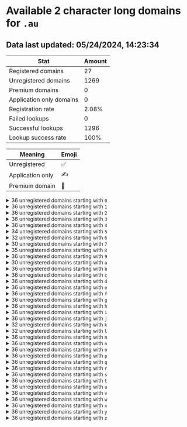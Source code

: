 # Available 2 character long domains for `.au`

## Data last updated: 05/24/2024, 14:23:34

|Stat|Amount|
|--|--|
|Registered domains|27|
|Unregistered domains|1269|
|Premium domains|0|
|Application only domains|0|
|Registration rate|2.08%|
|Failed lookups|0|
|Successful lookups|1296|
|Lookup success rate|100%|


|Meaning|Emoji|
|--|--|
|Unregistered|:white_check_mark:|
|Application only|:writing_hand:|
|Premium domain|:gem:|

<details>
<summary>36 unregistered domains starting with <bold><code>0</code></bold></summary>

|Type|Domain|
|--|--|
|:white_check_mark:|`00.au`|
|:white_check_mark:|`01.au`|
|:white_check_mark:|`02.au`|
|:white_check_mark:|`03.au`|
|:white_check_mark:|`04.au`|
|:white_check_mark:|`05.au`|
|:white_check_mark:|`06.au`|
|:white_check_mark:|`07.au`|
|:white_check_mark:|`08.au`|
|:white_check_mark:|`09.au`|
|:white_check_mark:|`0a.au`|
|:white_check_mark:|`0b.au`|
|:white_check_mark:|`0c.au`|
|:white_check_mark:|`0d.au`|
|:white_check_mark:|`0e.au`|
|:white_check_mark:|`0f.au`|
|:white_check_mark:|`0g.au`|
|:white_check_mark:|`0h.au`|
|:white_check_mark:|`0i.au`|
|:white_check_mark:|`0j.au`|
|:white_check_mark:|`0k.au`|
|:white_check_mark:|`0l.au`|
|:white_check_mark:|`0m.au`|
|:white_check_mark:|`0n.au`|
|:white_check_mark:|`0o.au`|
|:white_check_mark:|`0p.au`|
|:white_check_mark:|`0q.au`|
|:white_check_mark:|`0r.au`|
|:white_check_mark:|`0s.au`|
|:white_check_mark:|`0t.au`|
|:white_check_mark:|`0u.au`|
|:white_check_mark:|`0v.au`|
|:white_check_mark:|`0w.au`|
|:white_check_mark:|`0x.au`|
|:white_check_mark:|`0y.au`|
|:white_check_mark:|`0z.au`|
</details>
<details>
<summary>36 unregistered domains starting with <bold><code>1</code></bold></summary>

|Type|Domain|
|--|--|
|:white_check_mark:|`10.au`|
|:white_check_mark:|`11.au`|
|:white_check_mark:|`12.au`|
|:white_check_mark:|`13.au`|
|:white_check_mark:|`14.au`|
|:white_check_mark:|`15.au`|
|:white_check_mark:|`16.au`|
|:white_check_mark:|`17.au`|
|:white_check_mark:|`18.au`|
|:white_check_mark:|`19.au`|
|:white_check_mark:|`1a.au`|
|:white_check_mark:|`1b.au`|
|:white_check_mark:|`1c.au`|
|:white_check_mark:|`1d.au`|
|:white_check_mark:|`1e.au`|
|:white_check_mark:|`1f.au`|
|:white_check_mark:|`1g.au`|
|:white_check_mark:|`1h.au`|
|:white_check_mark:|`1i.au`|
|:white_check_mark:|`1j.au`|
|:white_check_mark:|`1k.au`|
|:white_check_mark:|`1l.au`|
|:white_check_mark:|`1m.au`|
|:white_check_mark:|`1n.au`|
|:white_check_mark:|`1o.au`|
|:white_check_mark:|`1p.au`|
|:white_check_mark:|`1q.au`|
|:white_check_mark:|`1r.au`|
|:white_check_mark:|`1s.au`|
|:white_check_mark:|`1t.au`|
|:white_check_mark:|`1u.au`|
|:white_check_mark:|`1v.au`|
|:white_check_mark:|`1w.au`|
|:white_check_mark:|`1x.au`|
|:white_check_mark:|`1y.au`|
|:white_check_mark:|`1z.au`|
</details>
<details>
<summary>36 unregistered domains starting with <bold><code>2</code></bold></summary>

|Type|Domain|
|--|--|
|:white_check_mark:|`20.au`|
|:white_check_mark:|`21.au`|
|:white_check_mark:|`22.au`|
|:white_check_mark:|`23.au`|
|:white_check_mark:|`24.au`|
|:white_check_mark:|`25.au`|
|:white_check_mark:|`26.au`|
|:white_check_mark:|`27.au`|
|:white_check_mark:|`28.au`|
|:white_check_mark:|`29.au`|
|:white_check_mark:|`2a.au`|
|:white_check_mark:|`2b.au`|
|:white_check_mark:|`2c.au`|
|:white_check_mark:|`2d.au`|
|:white_check_mark:|`2e.au`|
|:white_check_mark:|`2f.au`|
|:white_check_mark:|`2g.au`|
|:white_check_mark:|`2h.au`|
|:white_check_mark:|`2i.au`|
|:white_check_mark:|`2j.au`|
|:white_check_mark:|`2k.au`|
|:white_check_mark:|`2l.au`|
|:white_check_mark:|`2m.au`|
|:white_check_mark:|`2n.au`|
|:white_check_mark:|`2o.au`|
|:white_check_mark:|`2p.au`|
|:white_check_mark:|`2q.au`|
|:white_check_mark:|`2r.au`|
|:white_check_mark:|`2s.au`|
|:white_check_mark:|`2t.au`|
|:white_check_mark:|`2u.au`|
|:white_check_mark:|`2v.au`|
|:white_check_mark:|`2w.au`|
|:white_check_mark:|`2x.au`|
|:white_check_mark:|`2y.au`|
|:white_check_mark:|`2z.au`|
</details>
<details>
<summary>36 unregistered domains starting with <bold><code>3</code></bold></summary>

|Type|Domain|
|--|--|
|:white_check_mark:|`30.au`|
|:white_check_mark:|`31.au`|
|:white_check_mark:|`32.au`|
|:white_check_mark:|`33.au`|
|:white_check_mark:|`34.au`|
|:white_check_mark:|`35.au`|
|:white_check_mark:|`36.au`|
|:white_check_mark:|`37.au`|
|:white_check_mark:|`38.au`|
|:white_check_mark:|`39.au`|
|:white_check_mark:|`3a.au`|
|:white_check_mark:|`3b.au`|
|:white_check_mark:|`3c.au`|
|:white_check_mark:|`3d.au`|
|:white_check_mark:|`3e.au`|
|:white_check_mark:|`3f.au`|
|:white_check_mark:|`3g.au`|
|:white_check_mark:|`3h.au`|
|:white_check_mark:|`3i.au`|
|:white_check_mark:|`3j.au`|
|:white_check_mark:|`3k.au`|
|:white_check_mark:|`3l.au`|
|:white_check_mark:|`3m.au`|
|:white_check_mark:|`3n.au`|
|:white_check_mark:|`3o.au`|
|:white_check_mark:|`3p.au`|
|:white_check_mark:|`3q.au`|
|:white_check_mark:|`3r.au`|
|:white_check_mark:|`3s.au`|
|:white_check_mark:|`3t.au`|
|:white_check_mark:|`3u.au`|
|:white_check_mark:|`3v.au`|
|:white_check_mark:|`3w.au`|
|:white_check_mark:|`3x.au`|
|:white_check_mark:|`3y.au`|
|:white_check_mark:|`3z.au`|
</details>
<details>
<summary>36 unregistered domains starting with <bold><code>4</code></bold></summary>

|Type|Domain|
|--|--|
|:white_check_mark:|`40.au`|
|:white_check_mark:|`41.au`|
|:white_check_mark:|`42.au`|
|:white_check_mark:|`43.au`|
|:white_check_mark:|`44.au`|
|:white_check_mark:|`45.au`|
|:white_check_mark:|`46.au`|
|:white_check_mark:|`47.au`|
|:white_check_mark:|`48.au`|
|:white_check_mark:|`49.au`|
|:white_check_mark:|`4a.au`|
|:white_check_mark:|`4b.au`|
|:white_check_mark:|`4c.au`|
|:white_check_mark:|`4d.au`|
|:white_check_mark:|`4e.au`|
|:white_check_mark:|`4f.au`|
|:white_check_mark:|`4g.au`|
|:white_check_mark:|`4h.au`|
|:white_check_mark:|`4i.au`|
|:white_check_mark:|`4j.au`|
|:white_check_mark:|`4k.au`|
|:white_check_mark:|`4l.au`|
|:white_check_mark:|`4m.au`|
|:white_check_mark:|`4n.au`|
|:white_check_mark:|`4o.au`|
|:white_check_mark:|`4p.au`|
|:white_check_mark:|`4q.au`|
|:white_check_mark:|`4r.au`|
|:white_check_mark:|`4s.au`|
|:white_check_mark:|`4t.au`|
|:white_check_mark:|`4u.au`|
|:white_check_mark:|`4v.au`|
|:white_check_mark:|`4w.au`|
|:white_check_mark:|`4x.au`|
|:white_check_mark:|`4y.au`|
|:white_check_mark:|`4z.au`|
</details>
<details>
<summary>34 unregistered domains starting with <bold><code>5</code></bold></summary>

|Type|Domain|
|--|--|
|:white_check_mark:|`50.au`|
|:white_check_mark:|`51.au`|
|:white_check_mark:|`52.au`|
|:white_check_mark:|`53.au`|
|:white_check_mark:|`54.au`|
|:white_check_mark:|`55.au`|
|:white_check_mark:|`56.au`|
|:white_check_mark:|`57.au`|
|:white_check_mark:|`5a.au`|
|:white_check_mark:|`5b.au`|
|:white_check_mark:|`5c.au`|
|:white_check_mark:|`5d.au`|
|:white_check_mark:|`5e.au`|
|:white_check_mark:|`5f.au`|
|:white_check_mark:|`5g.au`|
|:white_check_mark:|`5h.au`|
|:white_check_mark:|`5i.au`|
|:white_check_mark:|`5j.au`|
|:white_check_mark:|`5k.au`|
|:white_check_mark:|`5l.au`|
|:white_check_mark:|`5m.au`|
|:white_check_mark:|`5n.au`|
|:white_check_mark:|`5o.au`|
|:white_check_mark:|`5p.au`|
|:white_check_mark:|`5q.au`|
|:white_check_mark:|`5r.au`|
|:white_check_mark:|`5s.au`|
|:white_check_mark:|`5t.au`|
|:white_check_mark:|`5u.au`|
|:white_check_mark:|`5v.au`|
|:white_check_mark:|`5w.au`|
|:white_check_mark:|`5x.au`|
|:white_check_mark:|`5y.au`|
|:white_check_mark:|`5z.au`|
</details>
<details>
<summary>32 unregistered domains starting with <bold><code>6</code></bold></summary>

|Type|Domain|
|--|--|
|:white_check_mark:|`60.au`|
|:white_check_mark:|`61.au`|
|:white_check_mark:|`62.au`|
|:white_check_mark:|`63.au`|
|:white_check_mark:|`64.au`|
|:white_check_mark:|`65.au`|
|:white_check_mark:|`66.au`|
|:white_check_mark:|`67.au`|
|:white_check_mark:|`68.au`|
|:white_check_mark:|`6b.au`|
|:white_check_mark:|`6c.au`|
|:white_check_mark:|`6d.au`|
|:white_check_mark:|`6e.au`|
|:white_check_mark:|`6f.au`|
|:white_check_mark:|`6g.au`|
|:white_check_mark:|`6j.au`|
|:white_check_mark:|`6k.au`|
|:white_check_mark:|`6l.au`|
|:white_check_mark:|`6m.au`|
|:white_check_mark:|`6n.au`|
|:white_check_mark:|`6o.au`|
|:white_check_mark:|`6p.au`|
|:white_check_mark:|`6q.au`|
|:white_check_mark:|`6r.au`|
|:white_check_mark:|`6s.au`|
|:white_check_mark:|`6t.au`|
|:white_check_mark:|`6u.au`|
|:white_check_mark:|`6v.au`|
|:white_check_mark:|`6w.au`|
|:white_check_mark:|`6x.au`|
|:white_check_mark:|`6y.au`|
|:white_check_mark:|`6z.au`|
</details>
<details>
<summary>30 unregistered domains starting with <bold><code>7</code></bold></summary>

|Type|Domain|
|--|--|
|:white_check_mark:|`70.au`|
|:white_check_mark:|`71.au`|
|:white_check_mark:|`73.au`|
|:white_check_mark:|`74.au`|
|:white_check_mark:|`75.au`|
|:white_check_mark:|`76.au`|
|:white_check_mark:|`78.au`|
|:white_check_mark:|`79.au`|
|:white_check_mark:|`7b.au`|
|:white_check_mark:|`7d.au`|
|:white_check_mark:|`7e.au`|
|:white_check_mark:|`7f.au`|
|:white_check_mark:|`7h.au`|
|:white_check_mark:|`7i.au`|
|:white_check_mark:|`7j.au`|
|:white_check_mark:|`7k.au`|
|:white_check_mark:|`7l.au`|
|:white_check_mark:|`7m.au`|
|:white_check_mark:|`7n.au`|
|:white_check_mark:|`7o.au`|
|:white_check_mark:|`7p.au`|
|:white_check_mark:|`7q.au`|
|:white_check_mark:|`7r.au`|
|:white_check_mark:|`7t.au`|
|:white_check_mark:|`7u.au`|
|:white_check_mark:|`7v.au`|
|:white_check_mark:|`7w.au`|
|:white_check_mark:|`7x.au`|
|:white_check_mark:|`7y.au`|
|:white_check_mark:|`7z.au`|
</details>
<details>
<summary>35 unregistered domains starting with <bold><code>8</code></bold></summary>

|Type|Domain|
|--|--|
|:white_check_mark:|`80.au`|
|:white_check_mark:|`81.au`|
|:white_check_mark:|`82.au`|
|:white_check_mark:|`83.au`|
|:white_check_mark:|`84.au`|
|:white_check_mark:|`85.au`|
|:white_check_mark:|`86.au`|
|:white_check_mark:|`87.au`|
|:white_check_mark:|`88.au`|
|:white_check_mark:|`89.au`|
|:white_check_mark:|`8a.au`|
|:white_check_mark:|`8b.au`|
|:white_check_mark:|`8c.au`|
|:white_check_mark:|`8d.au`|
|:white_check_mark:|`8e.au`|
|:white_check_mark:|`8f.au`|
|:white_check_mark:|`8g.au`|
|:white_check_mark:|`8h.au`|
|:white_check_mark:|`8i.au`|
|:white_check_mark:|`8j.au`|
|:white_check_mark:|`8k.au`|
|:white_check_mark:|`8l.au`|
|:white_check_mark:|`8n.au`|
|:white_check_mark:|`8o.au`|
|:white_check_mark:|`8p.au`|
|:white_check_mark:|`8q.au`|
|:white_check_mark:|`8r.au`|
|:white_check_mark:|`8s.au`|
|:white_check_mark:|`8t.au`|
|:white_check_mark:|`8u.au`|
|:white_check_mark:|`8v.au`|
|:white_check_mark:|`8w.au`|
|:white_check_mark:|`8x.au`|
|:white_check_mark:|`8y.au`|
|:white_check_mark:|`8z.au`|
</details>
<details>
<summary>36 unregistered domains starting with <bold><code>9</code></bold></summary>

|Type|Domain|
|--|--|
|:white_check_mark:|`90.au`|
|:white_check_mark:|`91.au`|
|:white_check_mark:|`92.au`|
|:white_check_mark:|`93.au`|
|:white_check_mark:|`94.au`|
|:white_check_mark:|`95.au`|
|:white_check_mark:|`96.au`|
|:white_check_mark:|`97.au`|
|:white_check_mark:|`98.au`|
|:white_check_mark:|`99.au`|
|:white_check_mark:|`9a.au`|
|:white_check_mark:|`9b.au`|
|:white_check_mark:|`9c.au`|
|:white_check_mark:|`9d.au`|
|:white_check_mark:|`9e.au`|
|:white_check_mark:|`9f.au`|
|:white_check_mark:|`9g.au`|
|:white_check_mark:|`9h.au`|
|:white_check_mark:|`9i.au`|
|:white_check_mark:|`9j.au`|
|:white_check_mark:|`9k.au`|
|:white_check_mark:|`9l.au`|
|:white_check_mark:|`9m.au`|
|:white_check_mark:|`9n.au`|
|:white_check_mark:|`9o.au`|
|:white_check_mark:|`9p.au`|
|:white_check_mark:|`9q.au`|
|:white_check_mark:|`9r.au`|
|:white_check_mark:|`9s.au`|
|:white_check_mark:|`9t.au`|
|:white_check_mark:|`9u.au`|
|:white_check_mark:|`9v.au`|
|:white_check_mark:|`9w.au`|
|:white_check_mark:|`9x.au`|
|:white_check_mark:|`9y.au`|
|:white_check_mark:|`9z.au`|
</details>
<details>
<summary>30 unregistered domains starting with <bold><code>a</code></bold></summary>

|Type|Domain|
|--|--|
|:white_check_mark:|`a0.au`|
|:white_check_mark:|`a1.au`|
|:white_check_mark:|`a2.au`|
|:white_check_mark:|`a3.au`|
|:white_check_mark:|`a4.au`|
|:white_check_mark:|`a5.au`|
|:white_check_mark:|`a6.au`|
|:white_check_mark:|`a7.au`|
|:white_check_mark:|`a8.au`|
|:white_check_mark:|`a9.au`|
|:white_check_mark:|`aa.au`|
|:white_check_mark:|`ab.au`|
|:white_check_mark:|`ac.au`|
|:white_check_mark:|`ad.au`|
|:white_check_mark:|`af.au`|
|:white_check_mark:|`ag.au`|
|:white_check_mark:|`ai.au`|
|:white_check_mark:|`am.au`|
|:white_check_mark:|`an.au`|
|:white_check_mark:|`ap.au`|
|:white_check_mark:|`aq.au`|
|:white_check_mark:|`ar.au`|
|:white_check_mark:|`as.au`|
|:white_check_mark:|`at.au`|
|:white_check_mark:|`au.au`|
|:white_check_mark:|`av.au`|
|:white_check_mark:|`aw.au`|
|:white_check_mark:|`ax.au`|
|:white_check_mark:|`ay.au`|
|:white_check_mark:|`az.au`|
</details>
<details>
<summary>36 unregistered domains starting with <bold><code>b</code></bold></summary>

|Type|Domain|
|--|--|
|:white_check_mark:|`b0.au`|
|:white_check_mark:|`b1.au`|
|:white_check_mark:|`b2.au`|
|:white_check_mark:|`b3.au`|
|:white_check_mark:|`b4.au`|
|:white_check_mark:|`b5.au`|
|:white_check_mark:|`b6.au`|
|:white_check_mark:|`b7.au`|
|:white_check_mark:|`b8.au`|
|:white_check_mark:|`b9.au`|
|:white_check_mark:|`ba.au`|
|:white_check_mark:|`bb.au`|
|:white_check_mark:|`bc.au`|
|:white_check_mark:|`bd.au`|
|:white_check_mark:|`be.au`|
|:white_check_mark:|`bf.au`|
|:white_check_mark:|`bg.au`|
|:white_check_mark:|`bh.au`|
|:white_check_mark:|`bi.au`|
|:white_check_mark:|`bj.au`|
|:white_check_mark:|`bk.au`|
|:white_check_mark:|`bl.au`|
|:white_check_mark:|`bm.au`|
|:white_check_mark:|`bn.au`|
|:white_check_mark:|`bo.au`|
|:white_check_mark:|`bp.au`|
|:white_check_mark:|`bq.au`|
|:white_check_mark:|`br.au`|
|:white_check_mark:|`bs.au`|
|:white_check_mark:|`bt.au`|
|:white_check_mark:|`bu.au`|
|:white_check_mark:|`bv.au`|
|:white_check_mark:|`bw.au`|
|:white_check_mark:|`bx.au`|
|:white_check_mark:|`by.au`|
|:white_check_mark:|`bz.au`|
</details>
<details>
<summary>36 unregistered domains starting with <bold><code>c</code></bold></summary>

|Type|Domain|
|--|--|
|:white_check_mark:|`c0.au`|
|:white_check_mark:|`c1.au`|
|:white_check_mark:|`c2.au`|
|:white_check_mark:|`c3.au`|
|:white_check_mark:|`c4.au`|
|:white_check_mark:|`c5.au`|
|:white_check_mark:|`c6.au`|
|:white_check_mark:|`c7.au`|
|:white_check_mark:|`c8.au`|
|:white_check_mark:|`c9.au`|
|:white_check_mark:|`ca.au`|
|:white_check_mark:|`cb.au`|
|:white_check_mark:|`cc.au`|
|:white_check_mark:|`cd.au`|
|:white_check_mark:|`ce.au`|
|:white_check_mark:|`cf.au`|
|:white_check_mark:|`cg.au`|
|:white_check_mark:|`ch.au`|
|:white_check_mark:|`ci.au`|
|:white_check_mark:|`cj.au`|
|:white_check_mark:|`ck.au`|
|:white_check_mark:|`cl.au`|
|:white_check_mark:|`cm.au`|
|:white_check_mark:|`cn.au`|
|:white_check_mark:|`co.au`|
|:white_check_mark:|`cp.au`|
|:white_check_mark:|`cq.au`|
|:white_check_mark:|`cr.au`|
|:white_check_mark:|`cs.au`|
|:white_check_mark:|`ct.au`|
|:white_check_mark:|`cu.au`|
|:white_check_mark:|`cv.au`|
|:white_check_mark:|`cw.au`|
|:white_check_mark:|`cx.au`|
|:white_check_mark:|`cy.au`|
|:white_check_mark:|`cz.au`|
</details>
<details>
<summary>36 unregistered domains starting with <bold><code>d</code></bold></summary>

|Type|Domain|
|--|--|
|:white_check_mark:|`d0.au`|
|:white_check_mark:|`d1.au`|
|:white_check_mark:|`d2.au`|
|:white_check_mark:|`d3.au`|
|:white_check_mark:|`d4.au`|
|:white_check_mark:|`d5.au`|
|:white_check_mark:|`d6.au`|
|:white_check_mark:|`d7.au`|
|:white_check_mark:|`d8.au`|
|:white_check_mark:|`d9.au`|
|:white_check_mark:|`da.au`|
|:white_check_mark:|`db.au`|
|:white_check_mark:|`dc.au`|
|:white_check_mark:|`dd.au`|
|:white_check_mark:|`de.au`|
|:white_check_mark:|`df.au`|
|:white_check_mark:|`dg.au`|
|:white_check_mark:|`dh.au`|
|:white_check_mark:|`di.au`|
|:white_check_mark:|`dj.au`|
|:white_check_mark:|`dk.au`|
|:white_check_mark:|`dl.au`|
|:white_check_mark:|`dm.au`|
|:white_check_mark:|`dn.au`|
|:white_check_mark:|`do.au`|
|:white_check_mark:|`dp.au`|
|:white_check_mark:|`dq.au`|
|:white_check_mark:|`dr.au`|
|:white_check_mark:|`ds.au`|
|:white_check_mark:|`dt.au`|
|:white_check_mark:|`du.au`|
|:white_check_mark:|`dv.au`|
|:white_check_mark:|`dw.au`|
|:white_check_mark:|`dx.au`|
|:white_check_mark:|`dy.au`|
|:white_check_mark:|`dz.au`|
</details>
<details>
<summary>36 unregistered domains starting with <bold><code>e</code></bold></summary>

|Type|Domain|
|--|--|
|:white_check_mark:|`e0.au`|
|:white_check_mark:|`e1.au`|
|:white_check_mark:|`e2.au`|
|:white_check_mark:|`e3.au`|
|:white_check_mark:|`e4.au`|
|:white_check_mark:|`e5.au`|
|:white_check_mark:|`e6.au`|
|:white_check_mark:|`e7.au`|
|:white_check_mark:|`e8.au`|
|:white_check_mark:|`e9.au`|
|:white_check_mark:|`ea.au`|
|:white_check_mark:|`eb.au`|
|:white_check_mark:|`ec.au`|
|:white_check_mark:|`ed.au`|
|:white_check_mark:|`ee.au`|
|:white_check_mark:|`ef.au`|
|:white_check_mark:|`eg.au`|
|:white_check_mark:|`eh.au`|
|:white_check_mark:|`ei.au`|
|:white_check_mark:|`ej.au`|
|:white_check_mark:|`ek.au`|
|:white_check_mark:|`el.au`|
|:white_check_mark:|`em.au`|
|:white_check_mark:|`en.au`|
|:white_check_mark:|`eo.au`|
|:white_check_mark:|`ep.au`|
|:white_check_mark:|`eq.au`|
|:white_check_mark:|`er.au`|
|:white_check_mark:|`es.au`|
|:white_check_mark:|`et.au`|
|:white_check_mark:|`eu.au`|
|:white_check_mark:|`ev.au`|
|:white_check_mark:|`ew.au`|
|:white_check_mark:|`ex.au`|
|:white_check_mark:|`ey.au`|
|:white_check_mark:|`ez.au`|
</details>
<details>
<summary>36 unregistered domains starting with <bold><code>f</code></bold></summary>

|Type|Domain|
|--|--|
|:white_check_mark:|`f0.au`|
|:white_check_mark:|`f1.au`|
|:white_check_mark:|`f2.au`|
|:white_check_mark:|`f3.au`|
|:white_check_mark:|`f4.au`|
|:white_check_mark:|`f5.au`|
|:white_check_mark:|`f6.au`|
|:white_check_mark:|`f7.au`|
|:white_check_mark:|`f8.au`|
|:white_check_mark:|`f9.au`|
|:white_check_mark:|`fa.au`|
|:white_check_mark:|`fb.au`|
|:white_check_mark:|`fc.au`|
|:white_check_mark:|`fd.au`|
|:white_check_mark:|`fe.au`|
|:white_check_mark:|`ff.au`|
|:white_check_mark:|`fg.au`|
|:white_check_mark:|`fh.au`|
|:white_check_mark:|`fi.au`|
|:white_check_mark:|`fj.au`|
|:white_check_mark:|`fk.au`|
|:white_check_mark:|`fl.au`|
|:white_check_mark:|`fm.au`|
|:white_check_mark:|`fn.au`|
|:white_check_mark:|`fo.au`|
|:white_check_mark:|`fp.au`|
|:white_check_mark:|`fq.au`|
|:white_check_mark:|`fr.au`|
|:white_check_mark:|`fs.au`|
|:white_check_mark:|`ft.au`|
|:white_check_mark:|`fu.au`|
|:white_check_mark:|`fv.au`|
|:white_check_mark:|`fw.au`|
|:white_check_mark:|`fx.au`|
|:white_check_mark:|`fy.au`|
|:white_check_mark:|`fz.au`|
</details>
<details>
<summary>36 unregistered domains starting with <bold><code>g</code></bold></summary>

|Type|Domain|
|--|--|
|:white_check_mark:|`g0.au`|
|:white_check_mark:|`g1.au`|
|:white_check_mark:|`g2.au`|
|:white_check_mark:|`g3.au`|
|:white_check_mark:|`g4.au`|
|:white_check_mark:|`g5.au`|
|:white_check_mark:|`g6.au`|
|:white_check_mark:|`g7.au`|
|:white_check_mark:|`g8.au`|
|:white_check_mark:|`g9.au`|
|:white_check_mark:|`ga.au`|
|:white_check_mark:|`gb.au`|
|:white_check_mark:|`gc.au`|
|:white_check_mark:|`gd.au`|
|:white_check_mark:|`ge.au`|
|:white_check_mark:|`gf.au`|
|:white_check_mark:|`gg.au`|
|:white_check_mark:|`gh.au`|
|:white_check_mark:|`gi.au`|
|:white_check_mark:|`gj.au`|
|:white_check_mark:|`gk.au`|
|:white_check_mark:|`gl.au`|
|:white_check_mark:|`gm.au`|
|:white_check_mark:|`gn.au`|
|:white_check_mark:|`go.au`|
|:white_check_mark:|`gp.au`|
|:white_check_mark:|`gq.au`|
|:white_check_mark:|`gr.au`|
|:white_check_mark:|`gs.au`|
|:white_check_mark:|`gt.au`|
|:white_check_mark:|`gu.au`|
|:white_check_mark:|`gv.au`|
|:white_check_mark:|`gw.au`|
|:white_check_mark:|`gx.au`|
|:white_check_mark:|`gy.au`|
|:white_check_mark:|`gz.au`|
</details>
<details>
<summary>36 unregistered domains starting with <bold><code>h</code></bold></summary>

|Type|Domain|
|--|--|
|:white_check_mark:|`h0.au`|
|:white_check_mark:|`h1.au`|
|:white_check_mark:|`h2.au`|
|:white_check_mark:|`h3.au`|
|:white_check_mark:|`h4.au`|
|:white_check_mark:|`h5.au`|
|:white_check_mark:|`h6.au`|
|:white_check_mark:|`h7.au`|
|:white_check_mark:|`h8.au`|
|:white_check_mark:|`h9.au`|
|:white_check_mark:|`ha.au`|
|:white_check_mark:|`hb.au`|
|:white_check_mark:|`hc.au`|
|:white_check_mark:|`hd.au`|
|:white_check_mark:|`he.au`|
|:white_check_mark:|`hf.au`|
|:white_check_mark:|`hg.au`|
|:white_check_mark:|`hh.au`|
|:white_check_mark:|`hi.au`|
|:white_check_mark:|`hj.au`|
|:white_check_mark:|`hk.au`|
|:white_check_mark:|`hl.au`|
|:white_check_mark:|`hm.au`|
|:white_check_mark:|`hn.au`|
|:white_check_mark:|`ho.au`|
|:white_check_mark:|`hp.au`|
|:white_check_mark:|`hq.au`|
|:white_check_mark:|`hr.au`|
|:white_check_mark:|`hs.au`|
|:white_check_mark:|`ht.au`|
|:white_check_mark:|`hu.au`|
|:white_check_mark:|`hv.au`|
|:white_check_mark:|`hw.au`|
|:white_check_mark:|`hx.au`|
|:white_check_mark:|`hy.au`|
|:white_check_mark:|`hz.au`|
</details>
<details>
<summary>36 unregistered domains starting with <bold><code>i</code></bold></summary>

|Type|Domain|
|--|--|
|:white_check_mark:|`i0.au`|
|:white_check_mark:|`i1.au`|
|:white_check_mark:|`i2.au`|
|:white_check_mark:|`i3.au`|
|:white_check_mark:|`i4.au`|
|:white_check_mark:|`i5.au`|
|:white_check_mark:|`i6.au`|
|:white_check_mark:|`i7.au`|
|:white_check_mark:|`i8.au`|
|:white_check_mark:|`i9.au`|
|:white_check_mark:|`ia.au`|
|:white_check_mark:|`ib.au`|
|:white_check_mark:|`ic.au`|
|:white_check_mark:|`id.au`|
|:white_check_mark:|`ie.au`|
|:white_check_mark:|`if.au`|
|:white_check_mark:|`ig.au`|
|:white_check_mark:|`ih.au`|
|:white_check_mark:|`ii.au`|
|:white_check_mark:|`ij.au`|
|:white_check_mark:|`ik.au`|
|:white_check_mark:|`il.au`|
|:white_check_mark:|`im.au`|
|:white_check_mark:|`in.au`|
|:white_check_mark:|`io.au`|
|:white_check_mark:|`ip.au`|
|:white_check_mark:|`iq.au`|
|:white_check_mark:|`ir.au`|
|:white_check_mark:|`is.au`|
|:white_check_mark:|`it.au`|
|:white_check_mark:|`iu.au`|
|:white_check_mark:|`iv.au`|
|:white_check_mark:|`iw.au`|
|:white_check_mark:|`ix.au`|
|:white_check_mark:|`iy.au`|
|:white_check_mark:|`iz.au`|
</details>
<details>
<summary>36 unregistered domains starting with <bold><code>j</code></bold></summary>

|Type|Domain|
|--|--|
|:white_check_mark:|`j0.au`|
|:white_check_mark:|`j1.au`|
|:white_check_mark:|`j2.au`|
|:white_check_mark:|`j3.au`|
|:white_check_mark:|`j4.au`|
|:white_check_mark:|`j5.au`|
|:white_check_mark:|`j6.au`|
|:white_check_mark:|`j7.au`|
|:white_check_mark:|`j8.au`|
|:white_check_mark:|`j9.au`|
|:white_check_mark:|`ja.au`|
|:white_check_mark:|`jb.au`|
|:white_check_mark:|`jc.au`|
|:white_check_mark:|`jd.au`|
|:white_check_mark:|`je.au`|
|:white_check_mark:|`jf.au`|
|:white_check_mark:|`jg.au`|
|:white_check_mark:|`jh.au`|
|:white_check_mark:|`ji.au`|
|:white_check_mark:|`jj.au`|
|:white_check_mark:|`jk.au`|
|:white_check_mark:|`jl.au`|
|:white_check_mark:|`jm.au`|
|:white_check_mark:|`jn.au`|
|:white_check_mark:|`jo.au`|
|:white_check_mark:|`jp.au`|
|:white_check_mark:|`jq.au`|
|:white_check_mark:|`jr.au`|
|:white_check_mark:|`js.au`|
|:white_check_mark:|`jt.au`|
|:white_check_mark:|`ju.au`|
|:white_check_mark:|`jv.au`|
|:white_check_mark:|`jw.au`|
|:white_check_mark:|`jx.au`|
|:white_check_mark:|`jy.au`|
|:white_check_mark:|`jz.au`|
</details>
<details>
<summary>32 unregistered domains starting with <bold><code>k</code></bold></summary>

|Type|Domain|
|--|--|
|:white_check_mark:|`k0.au`|
|:white_check_mark:|`k1.au`|
|:white_check_mark:|`k3.au`|
|:white_check_mark:|`k6.au`|
|:white_check_mark:|`k7.au`|
|:white_check_mark:|`k8.au`|
|:white_check_mark:|`ka.au`|
|:white_check_mark:|`kb.au`|
|:white_check_mark:|`kc.au`|
|:white_check_mark:|`kd.au`|
|:white_check_mark:|`ke.au`|
|:white_check_mark:|`kf.au`|
|:white_check_mark:|`kg.au`|
|:white_check_mark:|`kh.au`|
|:white_check_mark:|`ki.au`|
|:white_check_mark:|`kj.au`|
|:white_check_mark:|`kk.au`|
|:white_check_mark:|`kl.au`|
|:white_check_mark:|`km.au`|
|:white_check_mark:|`kn.au`|
|:white_check_mark:|`ko.au`|
|:white_check_mark:|`kp.au`|
|:white_check_mark:|`kq.au`|
|:white_check_mark:|`kr.au`|
|:white_check_mark:|`ks.au`|
|:white_check_mark:|`kt.au`|
|:white_check_mark:|`ku.au`|
|:white_check_mark:|`kv.au`|
|:white_check_mark:|`kw.au`|
|:white_check_mark:|`kx.au`|
|:white_check_mark:|`ky.au`|
|:white_check_mark:|`kz.au`|
</details>
<details>
<summary>32 unregistered domains starting with <bold><code>l</code></bold></summary>

|Type|Domain|
|--|--|
|:white_check_mark:|`l0.au`|
|:white_check_mark:|`l1.au`|
|:white_check_mark:|`l2.au`|
|:white_check_mark:|`l3.au`|
|:white_check_mark:|`l4.au`|
|:white_check_mark:|`l5.au`|
|:white_check_mark:|`l6.au`|
|:white_check_mark:|`l7.au`|
|:white_check_mark:|`l8.au`|
|:white_check_mark:|`l9.au`|
|:white_check_mark:|`la.au`|
|:white_check_mark:|`lc.au`|
|:white_check_mark:|`ld.au`|
|:white_check_mark:|`lg.au`|
|:white_check_mark:|`lh.au`|
|:white_check_mark:|`lj.au`|
|:white_check_mark:|`lk.au`|
|:white_check_mark:|`ll.au`|
|:white_check_mark:|`lm.au`|
|:white_check_mark:|`ln.au`|
|:white_check_mark:|`lo.au`|
|:white_check_mark:|`lp.au`|
|:white_check_mark:|`lq.au`|
|:white_check_mark:|`lr.au`|
|:white_check_mark:|`ls.au`|
|:white_check_mark:|`lt.au`|
|:white_check_mark:|`lu.au`|
|:white_check_mark:|`lv.au`|
|:white_check_mark:|`lw.au`|
|:white_check_mark:|`lx.au`|
|:white_check_mark:|`ly.au`|
|:white_check_mark:|`lz.au`|
</details>
<details>
<summary>36 unregistered domains starting with <bold><code>m</code></bold></summary>

|Type|Domain|
|--|--|
|:white_check_mark:|`m0.au`|
|:white_check_mark:|`m1.au`|
|:white_check_mark:|`m2.au`|
|:white_check_mark:|`m3.au`|
|:white_check_mark:|`m4.au`|
|:white_check_mark:|`m5.au`|
|:white_check_mark:|`m6.au`|
|:white_check_mark:|`m7.au`|
|:white_check_mark:|`m8.au`|
|:white_check_mark:|`m9.au`|
|:white_check_mark:|`ma.au`|
|:white_check_mark:|`mb.au`|
|:white_check_mark:|`mc.au`|
|:white_check_mark:|`md.au`|
|:white_check_mark:|`me.au`|
|:white_check_mark:|`mf.au`|
|:white_check_mark:|`mg.au`|
|:white_check_mark:|`mh.au`|
|:white_check_mark:|`mi.au`|
|:white_check_mark:|`mj.au`|
|:white_check_mark:|`mk.au`|
|:white_check_mark:|`ml.au`|
|:white_check_mark:|`mm.au`|
|:white_check_mark:|`mn.au`|
|:white_check_mark:|`mo.au`|
|:white_check_mark:|`mp.au`|
|:white_check_mark:|`mq.au`|
|:white_check_mark:|`mr.au`|
|:white_check_mark:|`ms.au`|
|:white_check_mark:|`mt.au`|
|:white_check_mark:|`mu.au`|
|:white_check_mark:|`mv.au`|
|:white_check_mark:|`mw.au`|
|:white_check_mark:|`mx.au`|
|:white_check_mark:|`my.au`|
|:white_check_mark:|`mz.au`|
</details>
<details>
<summary>36 unregistered domains starting with <bold><code>n</code></bold></summary>

|Type|Domain|
|--|--|
|:white_check_mark:|`n0.au`|
|:white_check_mark:|`n1.au`|
|:white_check_mark:|`n2.au`|
|:white_check_mark:|`n3.au`|
|:white_check_mark:|`n4.au`|
|:white_check_mark:|`n5.au`|
|:white_check_mark:|`n6.au`|
|:white_check_mark:|`n7.au`|
|:white_check_mark:|`n8.au`|
|:white_check_mark:|`n9.au`|
|:white_check_mark:|`na.au`|
|:white_check_mark:|`nb.au`|
|:white_check_mark:|`nc.au`|
|:white_check_mark:|`nd.au`|
|:white_check_mark:|`ne.au`|
|:white_check_mark:|`nf.au`|
|:white_check_mark:|`ng.au`|
|:white_check_mark:|`nh.au`|
|:white_check_mark:|`ni.au`|
|:white_check_mark:|`nj.au`|
|:white_check_mark:|`nk.au`|
|:white_check_mark:|`nl.au`|
|:white_check_mark:|`nm.au`|
|:white_check_mark:|`nn.au`|
|:white_check_mark:|`no.au`|
|:white_check_mark:|`np.au`|
|:white_check_mark:|`nq.au`|
|:white_check_mark:|`nr.au`|
|:white_check_mark:|`ns.au`|
|:white_check_mark:|`nt.au`|
|:white_check_mark:|`nu.au`|
|:white_check_mark:|`nv.au`|
|:white_check_mark:|`nw.au`|
|:white_check_mark:|`nx.au`|
|:white_check_mark:|`ny.au`|
|:white_check_mark:|`nz.au`|
</details>
<details>
<summary>36 unregistered domains starting with <bold><code>o</code></bold></summary>

|Type|Domain|
|--|--|
|:white_check_mark:|`o0.au`|
|:white_check_mark:|`o1.au`|
|:white_check_mark:|`o2.au`|
|:white_check_mark:|`o3.au`|
|:white_check_mark:|`o4.au`|
|:white_check_mark:|`o5.au`|
|:white_check_mark:|`o6.au`|
|:white_check_mark:|`o7.au`|
|:white_check_mark:|`o8.au`|
|:white_check_mark:|`o9.au`|
|:white_check_mark:|`oa.au`|
|:white_check_mark:|`ob.au`|
|:white_check_mark:|`oc.au`|
|:white_check_mark:|`od.au`|
|:white_check_mark:|`oe.au`|
|:white_check_mark:|`of.au`|
|:white_check_mark:|`og.au`|
|:white_check_mark:|`oh.au`|
|:white_check_mark:|`oi.au`|
|:white_check_mark:|`oj.au`|
|:white_check_mark:|`ok.au`|
|:white_check_mark:|`ol.au`|
|:white_check_mark:|`om.au`|
|:white_check_mark:|`on.au`|
|:white_check_mark:|`oo.au`|
|:white_check_mark:|`op.au`|
|:white_check_mark:|`oq.au`|
|:white_check_mark:|`or.au`|
|:white_check_mark:|`os.au`|
|:white_check_mark:|`ot.au`|
|:white_check_mark:|`ou.au`|
|:white_check_mark:|`ov.au`|
|:white_check_mark:|`ow.au`|
|:white_check_mark:|`ox.au`|
|:white_check_mark:|`oy.au`|
|:white_check_mark:|`oz.au`|
</details>
<details>
<summary>36 unregistered domains starting with <bold><code>p</code></bold></summary>

|Type|Domain|
|--|--|
|:white_check_mark:|`p0.au`|
|:white_check_mark:|`p1.au`|
|:white_check_mark:|`p2.au`|
|:white_check_mark:|`p3.au`|
|:white_check_mark:|`p4.au`|
|:white_check_mark:|`p5.au`|
|:white_check_mark:|`p6.au`|
|:white_check_mark:|`p7.au`|
|:white_check_mark:|`p8.au`|
|:white_check_mark:|`p9.au`|
|:white_check_mark:|`pa.au`|
|:white_check_mark:|`pb.au`|
|:white_check_mark:|`pc.au`|
|:white_check_mark:|`pd.au`|
|:white_check_mark:|`pe.au`|
|:white_check_mark:|`pf.au`|
|:white_check_mark:|`pg.au`|
|:white_check_mark:|`ph.au`|
|:white_check_mark:|`pi.au`|
|:white_check_mark:|`pj.au`|
|:white_check_mark:|`pk.au`|
|:white_check_mark:|`pl.au`|
|:white_check_mark:|`pm.au`|
|:white_check_mark:|`pn.au`|
|:white_check_mark:|`po.au`|
|:white_check_mark:|`pp.au`|
|:white_check_mark:|`pq.au`|
|:white_check_mark:|`pr.au`|
|:white_check_mark:|`ps.au`|
|:white_check_mark:|`pt.au`|
|:white_check_mark:|`pu.au`|
|:white_check_mark:|`pv.au`|
|:white_check_mark:|`pw.au`|
|:white_check_mark:|`px.au`|
|:white_check_mark:|`py.au`|
|:white_check_mark:|`pz.au`|
</details>
<details>
<summary>36 unregistered domains starting with <bold><code>q</code></bold></summary>

|Type|Domain|
|--|--|
|:white_check_mark:|`q0.au`|
|:white_check_mark:|`q1.au`|
|:white_check_mark:|`q2.au`|
|:white_check_mark:|`q3.au`|
|:white_check_mark:|`q4.au`|
|:white_check_mark:|`q5.au`|
|:white_check_mark:|`q6.au`|
|:white_check_mark:|`q7.au`|
|:white_check_mark:|`q8.au`|
|:white_check_mark:|`q9.au`|
|:white_check_mark:|`qa.au`|
|:white_check_mark:|`qb.au`|
|:white_check_mark:|`qc.au`|
|:white_check_mark:|`qd.au`|
|:white_check_mark:|`qe.au`|
|:white_check_mark:|`qf.au`|
|:white_check_mark:|`qg.au`|
|:white_check_mark:|`qh.au`|
|:white_check_mark:|`qi.au`|
|:white_check_mark:|`qj.au`|
|:white_check_mark:|`qk.au`|
|:white_check_mark:|`ql.au`|
|:white_check_mark:|`qm.au`|
|:white_check_mark:|`qn.au`|
|:white_check_mark:|`qo.au`|
|:white_check_mark:|`qp.au`|
|:white_check_mark:|`qq.au`|
|:white_check_mark:|`qr.au`|
|:white_check_mark:|`qs.au`|
|:white_check_mark:|`qt.au`|
|:white_check_mark:|`qu.au`|
|:white_check_mark:|`qv.au`|
|:white_check_mark:|`qw.au`|
|:white_check_mark:|`qx.au`|
|:white_check_mark:|`qy.au`|
|:white_check_mark:|`qz.au`|
</details>
<details>
<summary>36 unregistered domains starting with <bold><code>r</code></bold></summary>

|Type|Domain|
|--|--|
|:white_check_mark:|`r0.au`|
|:white_check_mark:|`r1.au`|
|:white_check_mark:|`r2.au`|
|:white_check_mark:|`r3.au`|
|:white_check_mark:|`r4.au`|
|:white_check_mark:|`r5.au`|
|:white_check_mark:|`r6.au`|
|:white_check_mark:|`r7.au`|
|:white_check_mark:|`r8.au`|
|:white_check_mark:|`r9.au`|
|:white_check_mark:|`ra.au`|
|:white_check_mark:|`rb.au`|
|:white_check_mark:|`rc.au`|
|:white_check_mark:|`rd.au`|
|:white_check_mark:|`re.au`|
|:white_check_mark:|`rf.au`|
|:white_check_mark:|`rg.au`|
|:white_check_mark:|`rh.au`|
|:white_check_mark:|`ri.au`|
|:white_check_mark:|`rj.au`|
|:white_check_mark:|`rk.au`|
|:white_check_mark:|`rl.au`|
|:white_check_mark:|`rm.au`|
|:white_check_mark:|`rn.au`|
|:white_check_mark:|`ro.au`|
|:white_check_mark:|`rp.au`|
|:white_check_mark:|`rq.au`|
|:white_check_mark:|`rr.au`|
|:white_check_mark:|`rs.au`|
|:white_check_mark:|`rt.au`|
|:white_check_mark:|`ru.au`|
|:white_check_mark:|`rv.au`|
|:white_check_mark:|`rw.au`|
|:white_check_mark:|`rx.au`|
|:white_check_mark:|`ry.au`|
|:white_check_mark:|`rz.au`|
</details>
<details>
<summary>36 unregistered domains starting with <bold><code>s</code></bold></summary>

|Type|Domain|
|--|--|
|:white_check_mark:|`s0.au`|
|:white_check_mark:|`s1.au`|
|:white_check_mark:|`s2.au`|
|:white_check_mark:|`s3.au`|
|:white_check_mark:|`s4.au`|
|:white_check_mark:|`s5.au`|
|:white_check_mark:|`s6.au`|
|:white_check_mark:|`s7.au`|
|:white_check_mark:|`s8.au`|
|:white_check_mark:|`s9.au`|
|:white_check_mark:|`sa.au`|
|:white_check_mark:|`sb.au`|
|:white_check_mark:|`sc.au`|
|:white_check_mark:|`sd.au`|
|:white_check_mark:|`se.au`|
|:white_check_mark:|`sf.au`|
|:white_check_mark:|`sg.au`|
|:white_check_mark:|`sh.au`|
|:white_check_mark:|`si.au`|
|:white_check_mark:|`sj.au`|
|:white_check_mark:|`sk.au`|
|:white_check_mark:|`sl.au`|
|:white_check_mark:|`sm.au`|
|:white_check_mark:|`sn.au`|
|:white_check_mark:|`so.au`|
|:white_check_mark:|`sp.au`|
|:white_check_mark:|`sq.au`|
|:white_check_mark:|`sr.au`|
|:white_check_mark:|`ss.au`|
|:white_check_mark:|`st.au`|
|:white_check_mark:|`su.au`|
|:white_check_mark:|`sv.au`|
|:white_check_mark:|`sw.au`|
|:white_check_mark:|`sx.au`|
|:white_check_mark:|`sy.au`|
|:white_check_mark:|`sz.au`|
</details>
<details>
<summary>36 unregistered domains starting with <bold><code>t</code></bold></summary>

|Type|Domain|
|--|--|
|:white_check_mark:|`t0.au`|
|:white_check_mark:|`t1.au`|
|:white_check_mark:|`t2.au`|
|:white_check_mark:|`t3.au`|
|:white_check_mark:|`t4.au`|
|:white_check_mark:|`t5.au`|
|:white_check_mark:|`t6.au`|
|:white_check_mark:|`t7.au`|
|:white_check_mark:|`t8.au`|
|:white_check_mark:|`t9.au`|
|:white_check_mark:|`ta.au`|
|:white_check_mark:|`tb.au`|
|:white_check_mark:|`tc.au`|
|:white_check_mark:|`td.au`|
|:white_check_mark:|`te.au`|
|:white_check_mark:|`tf.au`|
|:white_check_mark:|`tg.au`|
|:white_check_mark:|`th.au`|
|:white_check_mark:|`ti.au`|
|:white_check_mark:|`tj.au`|
|:white_check_mark:|`tk.au`|
|:white_check_mark:|`tl.au`|
|:white_check_mark:|`tm.au`|
|:white_check_mark:|`tn.au`|
|:white_check_mark:|`to.au`|
|:white_check_mark:|`tp.au`|
|:white_check_mark:|`tq.au`|
|:white_check_mark:|`tr.au`|
|:white_check_mark:|`ts.au`|
|:white_check_mark:|`tt.au`|
|:white_check_mark:|`tu.au`|
|:white_check_mark:|`tv.au`|
|:white_check_mark:|`tw.au`|
|:white_check_mark:|`tx.au`|
|:white_check_mark:|`ty.au`|
|:white_check_mark:|`tz.au`|
</details>
<details>
<summary>36 unregistered domains starting with <bold><code>u</code></bold></summary>

|Type|Domain|
|--|--|
|:white_check_mark:|`u0.au`|
|:white_check_mark:|`u1.au`|
|:white_check_mark:|`u2.au`|
|:white_check_mark:|`u3.au`|
|:white_check_mark:|`u4.au`|
|:white_check_mark:|`u5.au`|
|:white_check_mark:|`u6.au`|
|:white_check_mark:|`u7.au`|
|:white_check_mark:|`u8.au`|
|:white_check_mark:|`u9.au`|
|:white_check_mark:|`ua.au`|
|:white_check_mark:|`ub.au`|
|:white_check_mark:|`uc.au`|
|:white_check_mark:|`ud.au`|
|:white_check_mark:|`ue.au`|
|:white_check_mark:|`uf.au`|
|:white_check_mark:|`ug.au`|
|:white_check_mark:|`uh.au`|
|:white_check_mark:|`ui.au`|
|:white_check_mark:|`uj.au`|
|:white_check_mark:|`uk.au`|
|:white_check_mark:|`ul.au`|
|:white_check_mark:|`um.au`|
|:white_check_mark:|`un.au`|
|:white_check_mark:|`uo.au`|
|:white_check_mark:|`up.au`|
|:white_check_mark:|`uq.au`|
|:white_check_mark:|`ur.au`|
|:white_check_mark:|`us.au`|
|:white_check_mark:|`ut.au`|
|:white_check_mark:|`uu.au`|
|:white_check_mark:|`uv.au`|
|:white_check_mark:|`uw.au`|
|:white_check_mark:|`ux.au`|
|:white_check_mark:|`uy.au`|
|:white_check_mark:|`uz.au`|
</details>
<details>
<summary>36 unregistered domains starting with <bold><code>v</code></bold></summary>

|Type|Domain|
|--|--|
|:white_check_mark:|`v0.au`|
|:white_check_mark:|`v1.au`|
|:white_check_mark:|`v2.au`|
|:white_check_mark:|`v3.au`|
|:white_check_mark:|`v4.au`|
|:white_check_mark:|`v5.au`|
|:white_check_mark:|`v6.au`|
|:white_check_mark:|`v7.au`|
|:white_check_mark:|`v8.au`|
|:white_check_mark:|`v9.au`|
|:white_check_mark:|`va.au`|
|:white_check_mark:|`vb.au`|
|:white_check_mark:|`vc.au`|
|:white_check_mark:|`vd.au`|
|:white_check_mark:|`ve.au`|
|:white_check_mark:|`vf.au`|
|:white_check_mark:|`vg.au`|
|:white_check_mark:|`vh.au`|
|:white_check_mark:|`vi.au`|
|:white_check_mark:|`vj.au`|
|:white_check_mark:|`vk.au`|
|:white_check_mark:|`vl.au`|
|:white_check_mark:|`vm.au`|
|:white_check_mark:|`vn.au`|
|:white_check_mark:|`vo.au`|
|:white_check_mark:|`vp.au`|
|:white_check_mark:|`vq.au`|
|:white_check_mark:|`vr.au`|
|:white_check_mark:|`vs.au`|
|:white_check_mark:|`vt.au`|
|:white_check_mark:|`vu.au`|
|:white_check_mark:|`vv.au`|
|:white_check_mark:|`vw.au`|
|:white_check_mark:|`vx.au`|
|:white_check_mark:|`vy.au`|
|:white_check_mark:|`vz.au`|
</details>
<details>
<summary>36 unregistered domains starting with <bold><code>w</code></bold></summary>

|Type|Domain|
|--|--|
|:white_check_mark:|`w0.au`|
|:white_check_mark:|`w1.au`|
|:white_check_mark:|`w2.au`|
|:white_check_mark:|`w3.au`|
|:white_check_mark:|`w4.au`|
|:white_check_mark:|`w5.au`|
|:white_check_mark:|`w6.au`|
|:white_check_mark:|`w7.au`|
|:white_check_mark:|`w8.au`|
|:white_check_mark:|`w9.au`|
|:white_check_mark:|`wa.au`|
|:white_check_mark:|`wb.au`|
|:white_check_mark:|`wc.au`|
|:white_check_mark:|`wd.au`|
|:white_check_mark:|`we.au`|
|:white_check_mark:|`wf.au`|
|:white_check_mark:|`wg.au`|
|:white_check_mark:|`wh.au`|
|:white_check_mark:|`wi.au`|
|:white_check_mark:|`wj.au`|
|:white_check_mark:|`wk.au`|
|:white_check_mark:|`wl.au`|
|:white_check_mark:|`wm.au`|
|:white_check_mark:|`wn.au`|
|:white_check_mark:|`wo.au`|
|:white_check_mark:|`wp.au`|
|:white_check_mark:|`wq.au`|
|:white_check_mark:|`wr.au`|
|:white_check_mark:|`ws.au`|
|:white_check_mark:|`wt.au`|
|:white_check_mark:|`wu.au`|
|:white_check_mark:|`wv.au`|
|:white_check_mark:|`ww.au`|
|:white_check_mark:|`wx.au`|
|:white_check_mark:|`wy.au`|
|:white_check_mark:|`wz.au`|
</details>
<details>
<summary>36 unregistered domains starting with <bold><code>x</code></bold></summary>

|Type|Domain|
|--|--|
|:white_check_mark:|`x0.au`|
|:white_check_mark:|`x1.au`|
|:white_check_mark:|`x2.au`|
|:white_check_mark:|`x3.au`|
|:white_check_mark:|`x4.au`|
|:white_check_mark:|`x5.au`|
|:white_check_mark:|`x6.au`|
|:white_check_mark:|`x7.au`|
|:white_check_mark:|`x8.au`|
|:white_check_mark:|`x9.au`|
|:white_check_mark:|`xa.au`|
|:white_check_mark:|`xb.au`|
|:white_check_mark:|`xc.au`|
|:white_check_mark:|`xd.au`|
|:white_check_mark:|`xe.au`|
|:white_check_mark:|`xf.au`|
|:white_check_mark:|`xg.au`|
|:white_check_mark:|`xh.au`|
|:white_check_mark:|`xi.au`|
|:white_check_mark:|`xj.au`|
|:white_check_mark:|`xk.au`|
|:white_check_mark:|`xl.au`|
|:white_check_mark:|`xm.au`|
|:white_check_mark:|`xn.au`|
|:white_check_mark:|`xo.au`|
|:white_check_mark:|`xp.au`|
|:white_check_mark:|`xq.au`|
|:white_check_mark:|`xr.au`|
|:white_check_mark:|`xs.au`|
|:white_check_mark:|`xt.au`|
|:white_check_mark:|`xu.au`|
|:white_check_mark:|`xv.au`|
|:white_check_mark:|`xw.au`|
|:white_check_mark:|`xx.au`|
|:white_check_mark:|`xy.au`|
|:white_check_mark:|`xz.au`|
</details>
<details>
<summary>36 unregistered domains starting with <bold><code>y</code></bold></summary>

|Type|Domain|
|--|--|
|:white_check_mark:|`y0.au`|
|:white_check_mark:|`y1.au`|
|:white_check_mark:|`y2.au`|
|:white_check_mark:|`y3.au`|
|:white_check_mark:|`y4.au`|
|:white_check_mark:|`y5.au`|
|:white_check_mark:|`y6.au`|
|:white_check_mark:|`y7.au`|
|:white_check_mark:|`y8.au`|
|:white_check_mark:|`y9.au`|
|:white_check_mark:|`ya.au`|
|:white_check_mark:|`yb.au`|
|:white_check_mark:|`yc.au`|
|:white_check_mark:|`yd.au`|
|:white_check_mark:|`ye.au`|
|:white_check_mark:|`yf.au`|
|:white_check_mark:|`yg.au`|
|:white_check_mark:|`yh.au`|
|:white_check_mark:|`yi.au`|
|:white_check_mark:|`yj.au`|
|:white_check_mark:|`yk.au`|
|:white_check_mark:|`yl.au`|
|:white_check_mark:|`ym.au`|
|:white_check_mark:|`yn.au`|
|:white_check_mark:|`yo.au`|
|:white_check_mark:|`yp.au`|
|:white_check_mark:|`yq.au`|
|:white_check_mark:|`yr.au`|
|:white_check_mark:|`ys.au`|
|:white_check_mark:|`yt.au`|
|:white_check_mark:|`yu.au`|
|:white_check_mark:|`yv.au`|
|:white_check_mark:|`yw.au`|
|:white_check_mark:|`yx.au`|
|:white_check_mark:|`yy.au`|
|:white_check_mark:|`yz.au`|
</details>
<details>
<summary>36 unregistered domains starting with <bold><code>z</code></bold></summary>

|Type|Domain|
|--|--|
|:white_check_mark:|`z0.au`|
|:white_check_mark:|`z1.au`|
|:white_check_mark:|`z2.au`|
|:white_check_mark:|`z3.au`|
|:white_check_mark:|`z4.au`|
|:white_check_mark:|`z5.au`|
|:white_check_mark:|`z6.au`|
|:white_check_mark:|`z7.au`|
|:white_check_mark:|`z8.au`|
|:white_check_mark:|`z9.au`|
|:white_check_mark:|`za.au`|
|:white_check_mark:|`zb.au`|
|:white_check_mark:|`zc.au`|
|:white_check_mark:|`zd.au`|
|:white_check_mark:|`ze.au`|
|:white_check_mark:|`zf.au`|
|:white_check_mark:|`zg.au`|
|:white_check_mark:|`zh.au`|
|:white_check_mark:|`zi.au`|
|:white_check_mark:|`zj.au`|
|:white_check_mark:|`zk.au`|
|:white_check_mark:|`zl.au`|
|:white_check_mark:|`zm.au`|
|:white_check_mark:|`zn.au`|
|:white_check_mark:|`zo.au`|
|:white_check_mark:|`zp.au`|
|:white_check_mark:|`zq.au`|
|:white_check_mark:|`zr.au`|
|:white_check_mark:|`zs.au`|
|:white_check_mark:|`zt.au`|
|:white_check_mark:|`zu.au`|
|:white_check_mark:|`zv.au`|
|:white_check_mark:|`zw.au`|
|:white_check_mark:|`zx.au`|
|:white_check_mark:|`zy.au`|
|:white_check_mark:|`zz.au`|
</details>